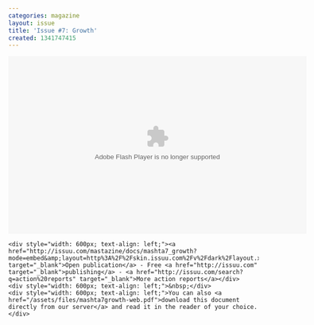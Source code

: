```yaml
---
categories: magazine
layout: issue
title: 'Issue #7: Growth'
created: 1341747415
---
```

<div><object style="width: 600px; height: 357px;"><param name="movie" value="http://static.issuu.com/webembed/viewers/style1/v1/IssuuViewer.swf?mode=embed&amp;layout=http%3A%2F%2Fskin.issuu.com%2Fv%2Fdark%2Flayout.xml&amp;showFlipBtn=true&amp;documentId=110611113546-bf42b21147054425ab78956a450c9286&amp;docName=mashta7_growth&amp;username=mastazine&amp;loadingInfoText=Masta%20%237%3A%20Growth&amp;et=1309379588671&amp;er=35"><param name="allowfullscreen" value="true"><param name="menu" value="false"><embed allowfullscreen="true" flashvars="mode=embed&amp;layout=http%3A%2F%2Fskin.issuu.com%2Fv%2Fdark%2Flayout.xml&amp;showFlipBtn=true&amp;documentId=110611113546-bf42b21147054425ab78956a450c9286&amp;docName=mashta7_growth&amp;username=mastazine&amp;loadingInfoText=Masta%20%237%3A%20Growth&amp;et=1309379588671&amp;er=35" menu="false" src="http://static.issuu.com/webembed/viewers/style1/v1/IssuuViewer.swf" style="width: 600px; height: 357px;" type="application/x-shockwave-flash"></object>

	<div style="width: 600px; text-align: left;"><a href="http://issuu.com/mastazine/docs/mashta7_growth?mode=embed&amp;layout=http%3A%2F%2Fskin.issuu.com%2Fv%2Fdark%2Flayout.xml&amp;showFlipBtn=true" target="_blank">Open publication</a> - Free <a href="http://issuu.com" target="_blank">publishing</a> - <a href="http://issuu.com/search?q=action%20reports" target="_blank">More action reports</a></div>
	<div style="width: 600px; text-align: left;">&nbsp;</div>
	<div style="width: 600px; text-align: left;">You can also <a href="/assets/files/mashta7growth-web.pdf">download this document directly from our server</a> and read it in the reader of your choice.</div>
</div>
